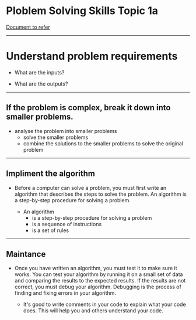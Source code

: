 # Ploblem Solving Skills Topic 1a
[Document to refer](School%20Notes/Topic%201a%20Problem%20Solving%20Skillsv1.pdf)

-----------------
# Understand problem requirements
 - What are the inputs?
  
 - What are the outputs?
 -----------------

 ## If the problem is complex, break it down into smaller problems.
  - analyse the problem into smaller problems
    - solve the smaller problems
    - combine the solutions to the smaller problems to solve the original problem

------------------------
  ## Impliment the algorithm
  - Before a computer can solve a problem, you must first write an algorithm that describes the steps to solve the problem. An algorithm is a step-by-step procedure for solving a problem. 

    - An algorithm
        - is a step-by-step procedure for solving a problem
        - is a sequence of instructions
        - is a set of rules
------------------  
## Maintance
- Once you have written an algorithm, you must test it to make sure it works. You can test your algorithm by running it on a small set of data and comparing the results to the expected results. If the results are not correct, you must debug your algorithm. Debugging is the process of finding and fixing errors in your algorithm.

    -  It's good to write comments in your code to explain what your code does. This will help you and others understand your code.
             








